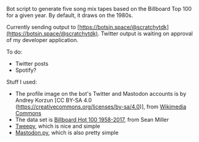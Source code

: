 Bot script to generate five song mix tapes based on the Billboard Top 100 for a 
given year. By default, it draws on the 1980s. 

Currently sending output to  [https://botsin.space/@scratchytdk](https://botsin.space/@scratchytdk). Twitter output is waiting on approval of my developer application. 

To do:
* Twitter posts
* Spotify?

Stuff I used:
* The profile image on the bot's Twitter and Mastodon accounts is by Andrey Korzun [CC BY-SA 4.0  (https://creativecommons.org/licenses/by-sa/4.0)], from [Wikimedia Commons](https://commons.wikimedia.org/wiki/File:Compact_Cassette_-_TDK_SA_60.JPG)
* The data set is [Billboard Hot 100 1958-2017](https://data.world/kcmillersean/billboard-hot-100-1958-2017), from Sean Miller
* [Tweepy](http://www.tweepy.org), which is nice and simple
* [Mastodon.py](http://mastodonpy.readthedocs.io/en/latest/), which is also pretty simple